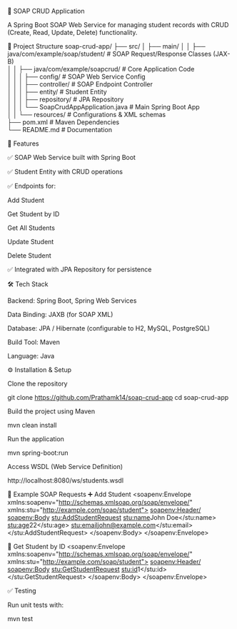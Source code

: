 📘 SOAP CRUD Application

A Spring Boot SOAP Web Service for managing student records with CRUD (Create, Read, Update, Delete) functionality.

📂 Project Structure
soap-crud-app/
 ├── src/
 │   ├── main/
 │   │   ├── java/com/example/soap/student/   # SOAP Request/Response Classes (JAX-B)  
 │   │   ├── java/com/example/soapcrud/       # Core Application Code  
 │   │   │   ├── config/                      # SOAP Web Service Config  
 │   │   │   ├── controller/                  # SOAP Endpoint Controller  
 │   │   │   ├── entity/                      # Student Entity  
 │   │   │   ├── repository/                  # JPA Repository  
 │   │   │   └── SoapCrudAppApplication.java  # Main Spring Boot App  
 │   │   └── resources/                       # Configurations & XML schemas  
 ├── pom.xml                                  # Maven Dependencies  
 └── README.md                                # Documentation

🚀 Features

✅ SOAP Web Service built with Spring Boot

✅ Student Entity with CRUD operations

✅ Endpoints for:

Add Student

Get Student by ID

Get All Students

Update Student

Delete Student

✅ Integrated with JPA Repository for persistence

🛠️ Tech Stack

Backend: Spring Boot, Spring Web Services

Data Binding: JAXB (for SOAP XML)

Database: JPA / Hibernate (configurable to H2, MySQL, PostgreSQL)

Build Tool: Maven

Language: Java

⚙️ Installation & Setup

Clone the repository

git clone https://github.com/Prathamk14/soap-crud-app
cd soap-crud-app


Build the project using Maven

mvn clean install


Run the application

mvn spring-boot:run


Access WSDL (Web Service Definition)

http://localhost:8080/ws/students.wsdl

📌 Example SOAP Requests
➕ Add Student
<soapenv:Envelope xmlns:soapenv="http://schemas.xmlsoap.org/soap/envelope/" xmlns:stu="http://example.com/soap/student">
   <soapenv:Header/>
   <soapenv:Body>
      <stu:AddStudentRequest>
         <stu:name>John Doe</stu:name>
         <stu:age>22</stu:age>
         <stu:email>john@example.com</stu:email>
      </stu:AddStudentRequest>
   </soapenv:Body>
</soapenv:Envelope>

📖 Get Student by ID
<soapenv:Envelope xmlns:soapenv="http://schemas.xmlsoap.org/soap/envelope/" xmlns:stu="http://example.com/soap/student">
   <soapenv:Header/>
   <soapenv:Body>
      <stu:GetStudentRequest>
         <stu:id>1</stu:id>
      </stu:GetStudentRequest>
   </soapenv:Body>
</soapenv:Envelope>

✅ Testing

Run unit tests with:

mvn test
